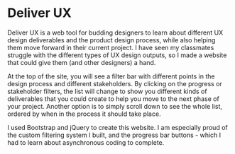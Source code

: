 # Deliver UX
<p>Deliver UX is a web tool for budding designers to learn about different UX design deliverables and the product design process, while also helping them move forward in their current project. I have seen my classmates struggle with the different types of UX design outputs, so I made a website that could give them (and other designers) a hand.
<p>At the top of the site, you will see a filter bar with different points in the design process and different stakeholders. By clicking on the progress or stakeholder filters, the list will change to show you different kinds of deliverables that you could create to help you move to the next phase of your project. Another option is to simply scroll down to see the whole list, ordered by when in the process it should take place.
<p>I used Bootstrap and jQuery to create this website. I am especially proud of the custom filtering system I built, and the progress bar buttons - which I had to learn about asynchronous coding to complete.
